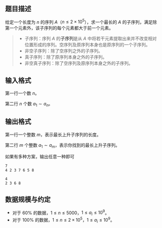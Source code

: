 ## 题目描述

给定一个长度为 $n$ 的序列 $A$（$n\le 2\times 10^5$），求一个最长的 $A$ 的子序列，满足除第一个元素外，该子序列的每个元素都大于前一个元素。

> - 子序列：序列 $A$ 的**子序列**是从 $A$ 中将若干元素提取出来并不改变相对位置形成的序列。空序列及原序列本身也是原序列的一个子序列。
> - 非空子序列：除了空序列之外的子序列。
> - 真子序列：除了原序列本身之外的子序列。
> - 非空真子序列：除了空序列及原序列本身之外的子序列。

## 输入格式

第一行一个数 $n$。

第二行 $n$ 个数 $a_1\sim a_n$。

## 输出格式

第一行一个整数 $m$，表示最长上升子序列的长度。

第二行 $m$ 个整数 $a_1\sim a_m$，表示你找到的最长上升子序列。

如果有多种方案，输出任意一种即可

```input1
7
4 2 3 7 6 5 8
```

```output1
4
2 3 6 8
```

## 数据规模与约定

- 对于 $60\%$ 的数据，$1 \le n \le 5000$，$1\le a_i\le 10^9$。
- 对于 $100\%$ 的数据，$1 \le n \le 2\times 10^5$，$1\le a_i\le 10^9$。
